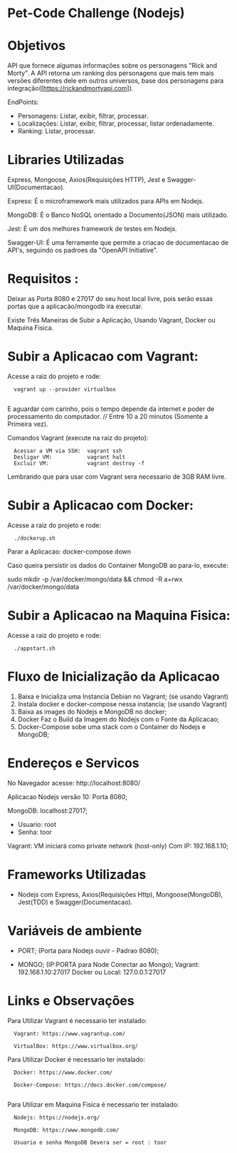 # Pet-Code Challenge (Nodejs)

# Objetivos

API que fornece algumas informações sobre os personagens "Rick and Morty". A API retorna um ranking dos personagens que mais tem mais versões diferentes dele em outros universos, base dos personagens para integração([https://rickandmortyapi.com]).

EndPoints: 
- Personagens: Listar, exibir, filtrar, processar.
- Localizações: Listar, exibir, filtrar, processar, listar ordenadamente.
- Ranking: Listar, processar.

# Libraries Utilizadas

Express, Mongoose, Axios(Requisições HTTP), Jest e Swagger-UI(Documentacao).

Express: É o microframework mais utilizados para APIs em Nodejs.

MongoDB: É o Banco NoSQL orientado a Documento(JSON) mais utilizado.

Jest: É um dos melhores framework de testes em Nodejs.

Swagger-UI: É uma ferramente que permite a criacao de documentacao de API's, seguindo os padroes da "OpenAPI Initiative".

# Requisitos :

Deixar as Porta 8080 e 27017 do seu host local livre, pois serão essas portas que a aplicacão/mongodb ira executar.

Existe Três Maneiras de Subir a Aplicação, Usando Vagrant, Docker ou Maquina Fisica.

# Subir a Aplicacao com Vagrant:
  Acesse a raiz do projeto e rode: 
  
```  
  vagrant up --provider virtualbox
  
```

E aguardar com carinho, pois o tempo depende da internet e poder de processamento do computador.
// Entre 10 a 20 minutos (Somente a Primeira vez).

Comandos Vagrant (execute na raiz do projeto):
  
```  
  Acessar a VM via SSH:  vagrant ssh
  Desligar VM:           vagrant halt
  Excluir VM:            vagrant destroy -f   
```
Lembrando que para usar com Vagrant sera necessario de 3GB RAM livre.


# Subir a Aplicacao com Docker:
  Acesse a raiz do projeto e rode: 
  
```  
  ./dockerup.sh  
```

  Parar a Aplicacao: docker-compose down

  Caso queira persistir os dados do Container MongoDB ao para-lo, execute:

  sudo mkdir -p /var/docker/mongo/data && chmod -R a+rwx /var/docker/mongo/data


# Subir a Aplicacao na Maquina Fisica:
  Acesse a raiz do projeto e rode: 
  
```  
  ./appstart.sh   
```  


# Fluxo de Inicialização da Aplicacao

 1. Baixa e Inicializa uma Instancia Debian no Vagrant; (se usando Vagrant)
 2. Instala docker e docker-compose nessa instancia;    (se usando Vagrant)
 3. Baixa as images do Nodejs e MongoDB no docker;
 4. Docker Faz o Build da Imagem do Nodejs com o Fonte da Aplicacao;
 5. Docker-Compose sobe uma stack com o Container do Nodejs e MongoDB;

# Endereços e Servicos

No Navegador acesse: http://localhost:8080/

Aplicacao Nodejs versão 10: Porta 8080;
 
MongoDB: localhost:27017; 
- Usuario: root 
- Senha:   toor 

Vagrant:
  VM iniciará como private network (host-only) Com IP: 192.168.1.10; 

# Frameworks Utilizadas

- Nodejs com Express, Axios(Requisições Http), Mongoose(MongoDB), Jest(TDD) e Swagger(Documentacao).

# Variáveis de ambiente

- PORT; (Porta para Nodejs ouvir - Padrao 8080);

- MONGO; (IP:PORTA para Node Conectar ao Mongo);
Vagrant: 192.168.1.10:27017
Docker ou Local: 127.0.0.1:27017

# Links e Observações

Para Utilizar Vagrant é necessario ter instalado:

```  
  Vagrant: https://www.vagrantup.com/

  VirtualBox: https://www.virtualbox.org/

```  

Para Utilizar Docker é necessario ter instalado:

```  
  Docker: https://www.docker.com/

  Docker-Compose: https://docs.docker.com/compose/
  
```  

Para Utilizar em Maquina Fisica é necessario ter instalado:

```  
  Nodejs: https://nodejs.org/

  MongoDB: https://www.mongodb.com/

  Usuario e senha MongoDB Devera ser = root : toor 
  
```  
